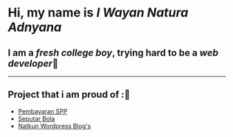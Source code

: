 <h1>Hi, my name is <i>I Wayan Natura Adnyana</i></h1>
<h2>I am a <i>fresh college boy</i>, trying hard to be a <i>web developer</i>💪</h2>
<hr>
<h2>Project that i am proud of :🙌</h2>
<ul>
  <li><a href="https://github.com/Natkunn/PembayaranSPP">Pembayaran SPP</li>
  <li><a href="seputar-bola-id.web.app">Seputar Bola</li>
  <li><a href="natkunn.wordpress.com">Natkun Wordpress Blog's</li>
</ul>
